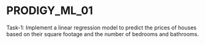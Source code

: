 # PRODIGY_ML_01


Task-1: Implement a linear regression model to predict the prices of houses based on their square footage and the number of bedrooms and bathrooms.
